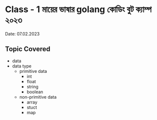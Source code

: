# Class - 1 মায়ের ভাষার golang কোডিং বুট ক্যাম্প ২০২৩
Date: 07.02.2023

## Topic Covered
* data
* data type
    - primitive data
        - int
        - float
        - string
        - boolean
    - non-primitive data
        - array 
        - stuct
        - map